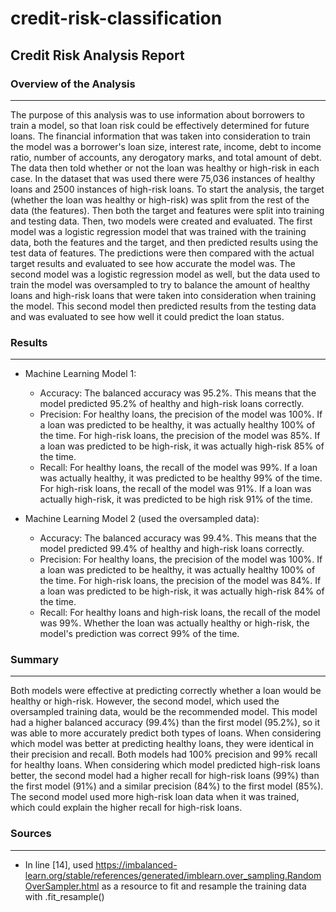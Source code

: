 # credit-risk-classification


## Credit Risk Analysis Report

### Overview of the Analysis
-------------------------------
The purpose of this analysis was to use information about borrowers to train a model, so that loan risk could be effectively determined for future loans. The financial information that was taken into consideration to train the model was a borrower's loan size, interest rate, income, debt to income ratio, number of accounts, any derogatory marks, and total amount of debt. The data then told whether or not the loan was healthy or high-risk in each case. In the dataset that was used there were 75,036 instances of healthy loans and 2500 instances of high-risk loans. To start the analysis, the target (whether the loan was healthy or high-risk) was split from the rest of the data (the features). Then both the target and features were split into training and testing data. Then, two models were created and evaluated. The first model was a logistic regression model that was trained with the training data, both the features and the target, and then predicted results using the test data of features. The predictions were then compared with the actual target results and evaluated to see how accurate the model was. The second model was a logistic regression model as well, but the data used to train the model was oversampled to try to balance the amount of healthy loans and high-risk loans that were taken into consideration when training the model. This second model then predicted results from the testing data and was evaluated to see how well it could predict the loan status.

### Results
-------------------------------
* Machine Learning Model 1:
    * Accuracy: The balanced accuracy was 95.2%. This means that the model predicted 95.2% of healthy and high-risk loans correctly.
    * Precision: For healthy loans, the precision of the model was 100%. If a loan was predicted to be healthy, it was actually healthy 100% of the time. For high-risk loans, the precision of the model was 85%. If a loan was predicted to be high-risk, it was actually high-risk 85% of the time.
    * Recall: For healthy loans, the recall of the model was 99%. If a loan was actually healthy, it was predicted to be healthy 99% of the time. For high-risk loans, the recall of the model was 91%. If a loan was actually high-risk, it was predicted to be high risk 91% of the time.

* Machine Learning Model 2 (used the oversampled data):
    * Accuracy: The balanced accuracy was 99.4%. This means that the model predicted 99.4% of healthy and high-risk loans correctly.
    * Precision: For healthy loans, the precision of the model was 100%. If a loan was predicted to be healthy, it was actually healthy 100% of the time. For high-risk loans, the precision of the model was 84%. If a loan was predicted to be high-risk, it was actually high-risk 84% of the time.
    * Recall: For healthy loans and high-risk loans, the recall of the model was 99%. Whether the loan was actually healthy or high-risk, the model's prediction was correct 99% of the time.

### Summary
-------------------------------
Both models were effective at predicting correctly whether a loan would be healthy or high-risk. However, the second model, which used the oversampled training data, would be the recommended model. This model had a higher balanced accuracy (99.4%) than the first model (95.2%), so it was able to more accurately predict both types of loans. When considering which model was better at predicting healthy loans, they were identical in their precision and recall. Both models had 100% precision and 99% recall for healthy loans. When considering which model predicted high-risk loans better, the second model had a higher recall for high-risk loans (99%) than the first model (91%) and a similar precision (84%) to the first model (85%). The second model used more high-risk loan data when it was trained, which could explain the higher recall for high-risk loans.


### Sources
-------------------------------
* In line [14], used https://imbalanced-learn.org/stable/references/generated/imblearn.over_sampling.RandomOverSampler.html as a resource to fit and resample the training data with .fit_resample()
